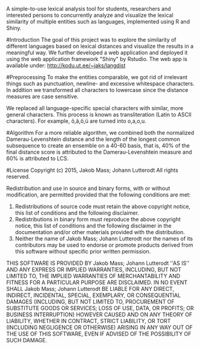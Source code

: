 A simple-to-use lexical analysis tool for students, researchers and interested persons to concurrently analyze and visualize the lexical similarity of multiple entities such as languages, implemented using R and Shiny. 

#Introduction
The goal of this project was to explore the similarity of different languages based on lexical distances and visualize the results in a meaningful way. We further developed a web application and deployed it using the web application framework "Shiny" by Rstudio. The web app is available under: http://kodu.ut.ee/~jaks/langdist 

#Preprocessing
To make the entities comparable, we got rid of irrelevant things such as punctuation, newline- and excessive whitespace characters. In addition we transformed all characters to lowercase since the distance measures are case sensitive.

We replaced all language-specific special characters with similar, more general characters. This process is known as transliteration (Latin to ASCII characters). For example, õ,ä,ö,ü are turned into o,a,o,u.

#Algorithm
For a more reliable algorithm, we combined both the normalized Damerau-Levenshtein distance and the length of the longest common subsequence to create an ensemble on a 40-60 basis, that is, 40% of the final distance score is attributed to the Damerau-Levenshtein measure and 60% is attributed to LCS.


#License
Copyright (c) 2015, Jakob Mass; Johann Lutterodt
All rights reserved.

Redistribution and use in source and binary forms, with or without
modification, are permitted provided that the following conditions are met:
1. Redistributions of source code must retain the above copyright
   notice, this list of conditions and the following disclaimer.
2. Redistributions in binary form must reproduce the above copyright
   notice, this list of conditions and the following disclaimer in the
   documentation and/or other materials provided with the distribution.
3. Neither the name of Jakob Mass; Johann Lutterodt nor the
   names of its contributors may be used to endorse or promote products
   derived from this software without specific prior written permission.

THIS SOFTWARE IS PROVIDED BY Jakob Mass; Johann Lutterodt ''AS IS'' AND ANY
EXPRESS OR IMPLIED WARRANTIES, INCLUDING, BUT NOT LIMITED TO, THE IMPLIED
WARRANTIES OF MERCHANTABILITY AND FITNESS FOR A PARTICULAR PURPOSE ARE
DISCLAIMED. IN NO EVENT SHALL Jakob Mass; Johann Lutterodt BE LIABLE FOR ANY
DIRECT, INDIRECT, INCIDENTAL, SPECIAL, EXEMPLARY, OR CONSEQUENTIAL DAMAGES
(INCLUDING, BUT NOT LIMITED TO, PROCUREMENT OF SUBSTITUTE GOODS OR SERVICES;
LOSS OF USE, DATA, OR PROFITS; OR BUSINESS INTERRUPTION) HOWEVER CAUSED AND
ON ANY THEORY OF LIABILITY, WHETHER IN CONTRACT, STRICT LIABILITY, OR TORT
(INCLUDING NEGLIGENCE OR OTHERWISE) ARISING IN ANY WAY OUT OF THE USE OF THIS
SOFTWARE, EVEN IF ADVISED OF THE POSSIBILITY OF SUCH DAMAGE.